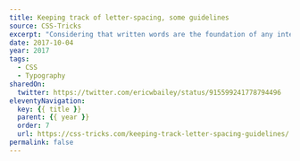 ```yaml
---
title: Keeping track of letter-spacing, some guidelines
source: CSS-Tricks
excerpt: "Considering that written words are the foundation of any interface, it makes sense to give your website's typography first-class treatment"
date: 2017-10-04
year: 2017
tags:
  - CSS
  - Typography
sharedOn:
  twitter: https://twitter.com/ericwbailey/status/915599241778794496
eleventyNavigation:
  key: {{ title }}
  parent: {{ year }}
  order: 7
  url: https://css-tricks.com/keeping-track-letter-spacing-guidelines/
permalink: false
---
```

